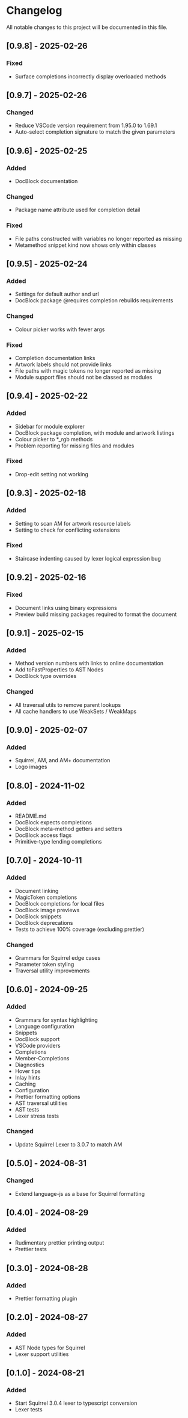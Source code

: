 # Changelog

All notable changes to this project will be documented in this file.

## [0.9.8] - 2025-02-26

### Fixed

- Surface completions incorrectly display overloaded methods

## [0.9.7] - 2025-02-26

### Changed

- Reduce VSCode version requirement from 1.95.0 to 1.69.1
- Auto-select completion signature to match the given parameters

## [0.9.6] - 2025-02-25

### Added

- DocBlock documentation

### Changed

- Package name attribute used for completion detail

### Fixed

- File paths constructed with variables no longer reported as missing
- Metamethod snippet kind now shows only within classes

## [0.9.5] - 2025-02-24

### Added

- Settings for default author and url
- DocBlock package @requires completion rebuilds requirements

### Changed

- Colour picker works with fewer args

### Fixed

- Completion documentation links
- Artwork labels should not provide links
- File paths with magic tokens no longer reported as missing
- Module support files should not be classed as modules

## [0.9.4] - 2025-02-22

### Added

- Sidebar for module explorer
- DocBlock package completion, with module and artwork listings
- Colour picker to *_rgb methods
- Problem reporting for missing files and modules

### Fixed

- Drop-edit setting not working

## [0.9.3] - 2025-02-18

### Added

- Setting to scan AM for artwork resource labels
- Setting to check for conflicting extensions

### Fixed

- Staircase indenting caused by lexer logical expression bug

## [0.9.2] - 2025-02-16

### Fixed

- Document links using binary expressions
- Preview build missing packages required to format the document

## [0.9.1] - 2025-02-15

### Added

- Method version numbers with links to online documentation
- Add toFastProperties to AST Nodes
- DocBlock type overrides

### Changed

- All traversal utils to remove parent lookups
- All cache handlers to use WeakSets / WeakMaps

## [0.9.0] - 2025-02-07

### Added

- Squirrel, AM, and AM+ documentation
- Logo images

## [0.8.0] - 2024-11-02

### Added

- README.md
- DocBlock expects completions
- DocBlock meta-method getters and setters
- DocBlock access flags
- Primitive-type lending completions

## [0.7.0] - 2024-10-11

### Added
- Document linking
- MagicToken completions
- DocBlock completions for local files
- DocBlock image previews
- DocBlock snippets
- DocBlock deprecations
- Tests to achieve 100% coverage (excluding prettier)

### Changed

- Grammars for Squirrel edge cases
- Parameter token styling
- Traversal utility improvements

## [0.6.0] - 2024-09-25

### Added

- Grammars for syntax highlighting
- Language configuration
- Snippets
- DocBlock support
- VSCode providers
- Completions
- Member-Completions
- Diagnostics
- Hover tips
- Inlay hints
- Caching
- Configuration
- Prettier formatting options
- AST traversal utilities
- AST tests
- Lexer stress tests

### Changed

- Update Squirrel Lexer to 3.0.7 to match AM

## [0.5.0] - 2024-08-31

### Changed

- Extend language-js as a base for Squirrel formatting

## [0.4.0] - 2024-08-29

### Added

- Rudimentary prettier printing output
- Prettier tests

## [0.3.0] - 2024-08-28

### Added

- Prettier formatting plugin

## [0.2.0] - 2024-08-27

### Added

- AST Node types for Squirrel
- Lexer support utilities

## [0.1.0] - 2024-08-21

### Added

- Start Squirrel 3.0.4 lexer to typescript conversion
- Lexer tests
